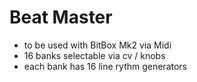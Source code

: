 # Beat Master

 * to be used with BitBox Mk2 via Midi
 * 16 banks selectable via cv / knobs
 * each bank has 16 line rythm generators 
